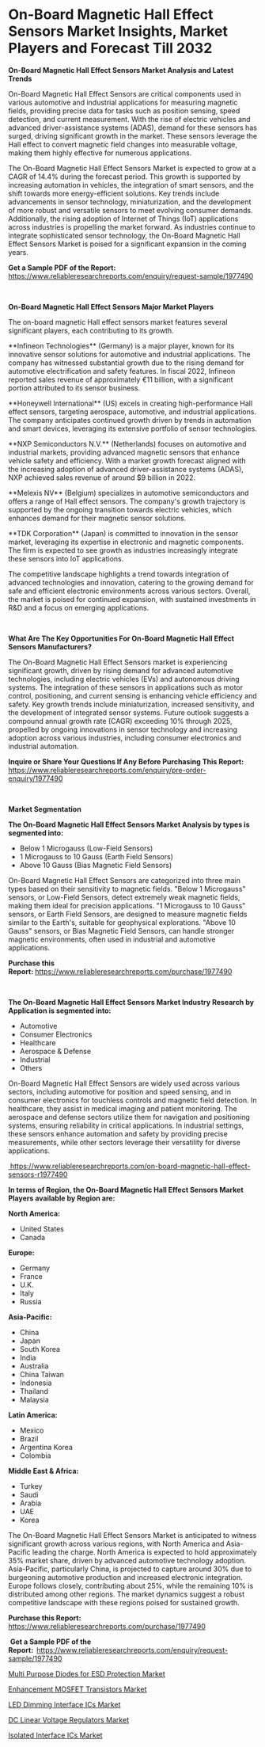 <p><h1>On-Board Magnetic Hall Effect Sensors Market Insights, Market Players and Forecast Till 2032</h1></p><p><strong>On-Board Magnetic Hall Effect Sensors Market Analysis and Latest Trends</strong></p>
<p><p>On-Board Magnetic Hall Effect Sensors are critical components used in various automotive and industrial applications for measuring magnetic fields, providing precise data for tasks such as position sensing, speed detection, and current measurement. With the rise of electric vehicles and advanced driver-assistance systems (ADAS), demand for these sensors has surged, driving significant growth in the market. These sensors leverage the Hall effect to convert magnetic field changes into measurable voltage, making them highly effective for numerous applications.</p><p>The On-Board Magnetic Hall Effect Sensors Market is expected to grow at a CAGR of 14.4% during the forecast period. This growth is supported by increasing automation in vehicles, the integration of smart sensors, and the shift towards more energy-efficient solutions. Key trends include advancements in sensor technology, miniaturization, and the development of more robust and versatile sensors to meet evolving consumer demands. Additionally, the rising adoption of Internet of Things (IoT) applications across industries is propelling the market forward. As industries continue to integrate sophisticated sensor technology, the On-Board Magnetic Hall Effect Sensors Market is poised for a significant expansion in the coming years.</p></p>
<p><strong>Get a Sample PDF of the Report:&nbsp;</strong> <a href="https://www.reliableresearchreports.com/enquiry/request-sample/1977490?utm_campaign=13&utm_medium=2&utm_source=Github&utm_content=ia&utm_term=13022025&utm_id=on-board-magnetic-hall-effect-sensors">https://www.reliableresearchreports.com/enquiry/request-sample/1977490</a></p>
<p>&nbsp;</p>
<p><strong>On-Board Magnetic Hall Effect Sensors Major Market Players</strong></p>
<p><p>The on-board magnetic Hall effect sensors market features several significant players, each contributing to its growth. </p><p>**Infineon Technologies** (Germany) is a major player, known for its innovative sensor solutions for automotive and industrial applications. The company has witnessed substantial growth due to the rising demand for automotive electrification and safety features. In fiscal 2022, Infineon reported sales revenue of approximately €11 billion, with a significant portion attributed to its sensor business.</p><p>**Honeywell International** (US) excels in creating high-performance Hall effect sensors, targeting aerospace, automotive, and industrial applications. The company anticipates continued growth driven by trends in automation and smart devices, leveraging its extensive portfolio of sensor technologies.</p><p>**NXP Semiconductors N.V.** (Netherlands) focuses on automotive and industrial markets, providing advanced magnetic sensors that enhance vehicle safety and efficiency. With a market growth forecast aligned with the increasing adoption of advanced driver-assistance systems (ADAS), NXP achieved sales revenue of around $9 billion in 2022.</p><p>**Melexis NV** (Belgium) specializes in automotive semiconductors and offers a range of Hall effect sensors. The company's growth trajectory is supported by the ongoing transition towards electric vehicles, which enhances demand for their magnetic sensor solutions.</p><p>**TDK Corporation** (Japan) is committed to innovation in the sensor market, leveraging its expertise in electronic and magnetic components. The firm is expected to see growth as industries increasingly integrate these sensors into IoT applications.</p><p>The competitive landscape highlights a trend towards integration of advanced technologies and innovation, catering to the growing demand for safe and efficient electronic environments across various sectors. Overall, the market is poised for continued expansion, with sustained investments in R&D and a focus on emerging applications.</p></p>
<p>&nbsp;</p>
<p><strong>What Are The Key Opportunities For On-Board Magnetic Hall Effect Sensors Manufacturers?</strong></p>
<p><p>The On-Board Magnetic Hall Effect Sensors market is experiencing significant growth, driven by rising demand for advanced automotive technologies, including electric vehicles (EVs) and autonomous driving systems. The integration of these sensors in applications such as motor control, positioning, and current sensing is enhancing vehicle efficiency and safety. Key growth trends include miniaturization, increased sensitivity, and the development of integrated sensor systems. Future outlook suggests a compound annual growth rate (CAGR) exceeding 10% through 2025, propelled by ongoing innovations in sensor technology and increasing adoption across various industries, including consumer electronics and industrial automation.</p></p>
<p><strong>Inquire or Share Your Questions If Any Before Purchasing This Report:</strong> <a href="https://www.reliableresearchreports.com/enquiry/pre-order-enquiry/1977490?utm_campaign=13&utm_medium=2&utm_source=Github&utm_content=ia&utm_term=13022025&utm_id=on-board-magnetic-hall-effect-sensors">https://www.reliableresearchreports.com/enquiry/pre-order-enquiry/1977490</a></p>
<p>&nbsp;</p>
<p><strong>Market Segmentation</strong></p>
<p><strong>The On-Board Magnetic Hall Effect Sensors Market Analysis by types is segmented into:</strong></p>
<p><ul><li>Below 1 Microgauss (Low-Field Sensors)</li><li>1 Microgauss to 10 Gauss (Earth Field Sensors)</li><li>Above 10 Gauss (Bias Magnetic Field Sensors)</li></ul></p>
<p><p>On-Board Magnetic Hall Effect Sensors are categorized into three main types based on their sensitivity to magnetic fields. "Below 1 Microgauss" sensors, or Low-Field Sensors, detect extremely weak magnetic fields, making them ideal for precision applications. "1 Microgauss to 10 Gauss" sensors, or Earth Field Sensors, are designed to measure magnetic fields similar to the Earth's, suitable for geophysical explorations. "Above 10 Gauss" sensors, or Bias Magnetic Field Sensors, can handle stronger magnetic environments, often used in industrial and automotive applications.</p></p>
<p><strong>Purchase this Report:&nbsp;</strong><a href="https://www.reliableresearchreports.com/purchase/1977490?utm_campaign=13&utm_medium=2&utm_source=Github&utm_content=ia&utm_term=13022025&utm_id=on-board-magnetic-hall-effect-sensors">https://www.reliableresearchreports.com/purchase/1977490</a></p>
<p>&nbsp;</p>
<p><strong>The On-Board Magnetic Hall Effect Sensors Market Industry Research by Application is segmented into:</strong></p>
<p><ul><li>Automotive</li><li>Consumer Electronics</li><li>Healthcare</li><li>Aerospace & Defense</li><li>Industrial</li><li>Others</li></ul></p>
<p><p>On-Board Magnetic Hall Effect Sensors are widely used across various sectors, including automotive for position and speed sensing, and in consumer electronics for touchless controls and magnetic field detection. In healthcare, they assist in medical imaging and patient monitoring. The aerospace and defense sectors utilize them for navigation and positioning systems, ensuring reliability in critical applications. In industrial settings, these sensors enhance automation and safety by providing precise measurements, while other sectors leverage their versatility for diverse applications.</p></p>
<p><a href="https://www.reliableresearchreports.com/on-board-magnetic-hall-effect-sensors-r1977490?utm_campaign=13&utm_medium=2&utm_source=Github&utm_content=ia&utm_term=13022025&utm_id=on-board-magnetic-hall-effect-sensors">&nbsp;https://www.reliableresearchreports.com/on-board-magnetic-hall-effect-sensors-r1977490</a></p>
<p><strong>In terms of Region, the On-Board Magnetic Hall Effect Sensors Market Players available by Region are:</strong></p>
<p>
    <p> <strong> North America: </strong>
        <ul>
            <li>United States</li>
            <li>Canada</li>
        </ul>
        </p> 
    <p> <strong> Europe: </strong>
        <ul>
            <li>Germany</li>
            <li>France</li>
            <li>U.K.</li>
            <li>Italy</li>
            <li>Russia</li>
        </ul>
        </p> 
    <p> <strong> Asia-Pacific: </strong>
        <ul>
            <li>China</li>
            <li>Japan</li>
            <li>South Korea</li>
            <li>India</li>
            <li>Australia</li>
            <li>China Taiwan</li>
            <li>Indonesia</li>
            <li>Thailand</li>
            <li>Malaysia</li>
        </ul>
        </p> 
    <p> <strong> Latin America: </strong>
        <ul>
            <li>Mexico</li>
            <li>Brazil</li>
            <li>Argentina Korea</li>
            <li>Colombia</li>
        </ul>
        </p> 
    <p> <strong> Middle East & Africa: </strong>
        <ul>
            <li>Turkey</li>
            <li>Saudi</li>
            <li>Arabia</li>
            <li>UAE</li>
            <li>Korea</li>
        </ul>
    </p>
    </p>
<p><p>The On-Board Magnetic Hall Effect Sensors Market is anticipated to witness significant growth across various regions, with North America and Asia-Pacific leading the charge. North America is expected to hold approximately 35% market share, driven by advanced automotive technology adoption. Asia-Pacific, particularly China, is projected to capture around 30% due to burgeoning automotive production and increased electronic integration. Europe follows closely, contributing about 25%, while the remaining 10% is distributed among other regions. The market dynamics suggest a robust competitive landscape with these regions poised for sustained growth.</p></p>
<p><strong>Purchase this Report: </strong><a href="https://www.reliableresearchreports.com/purchase/1977490?utm_campaign=13&utm_medium=2&utm_source=Github&utm_content=ia&utm_term=13022025&utm_id=on-board-magnetic-hall-effect-sensors">https://www.reliableresearchreports.com/purchase/1977490</a></p>
<p>&nbsp;<strong>Get a Sample PDF of the Report:&nbsp;&nbsp;</strong><a href="https://www.reliableresearchreports.com/enquiry/request-sample/1977490?utm_campaign=13&utm_medium=2&utm_source=Github&utm_content=ia&utm_term=13022025&utm_id=on-board-magnetic-hall-effect-sensors">https://www.reliableresearchreports.com/enquiry/request-sample/1977490</a></p>
<p><strong></strong></p>
<p><p><a href="https://github.com/abantolemox08/Market-Research-Report-List-1/blob/main/multi-purpose-diodes-for-esd-protection-market.md?utm_campaign=13&utm_medium=2&utm_source=Github&utm_content=ia&utm_term=13022025&utm_id=on-board-magnetic-hall-effect-sensors">Multi Purpose Diodes for ESD Protection Market</a></p><p><a href="https://github.com/raffadongraffadong/Market-Research-Report-List-1/blob/main/enhancement-mosfet-transistors-market.md?utm_campaign=13&utm_medium=2&utm_source=Github&utm_content=ia&utm_term=13022025&utm_id=on-board-magnetic-hall-effect-sensors">Enhancement MOSFET Transistors Market</a></p><p><a href="https://github.com/njockebogris/Market-Research-Report-List-1/blob/main/led-dimming-interface-ics-market.md?utm_campaign=13&utm_medium=2&utm_source=Github&utm_content=ia&utm_term=13022025&utm_id=on-board-magnetic-hall-effect-sensors">LED Dimming Interface ICs Market</a></p><p><a href="https://github.com/ahmalaloanne/Market-Research-Report-List-1/blob/main/dc-linear-voltage-regulators-market.md?utm_campaign=13&utm_medium=2&utm_source=Github&utm_content=ia&utm_term=13022025&utm_id=on-board-magnetic-hall-effect-sensors">DC Linear Voltage Regulators Market</a></p><p><a href="https://github.com/peddicehle/Market-Research-Report-List-1/blob/main/isolated-interface-ics-market.md?utm_campaign=13&utm_medium=2&utm_source=Github&utm_content=ia&utm_term=13022025&utm_id=on-board-magnetic-hall-effect-sensors">Isolated Interface ICs Market</a></p></p>